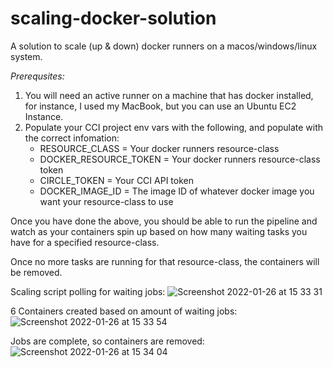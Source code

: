 # scaling-docker-solution
A solution to scale (up &amp; down) docker runners on a macos/windows/linux system.

*Prerequsites:*

1. You will need an active runner on a machine that has docker installed, for instance, I used my MacBook, but you can use an Ubuntu EC2 Instance.
2. Populate your CCI project env vars with the following, and populate with the correct infomation:
      - RESOURCE_CLASS = Your docker runners resource-class
      - DOCKER_RESOURCE_TOKEN = Your docker runners resource-class token
      - CIRCLE_TOKEN = Your CCI API token
      - DOCKER_IMAGE_ID = The image ID of whatever docker image you want your resource-class to use

Once you have done the above, you should be able to run the pipeline and watch as your containers spin up based on how many waiting tasks you have for a specified resource-class. 

Once no more tasks are running for that resource-class, the containers will be removed.

Scaling script polling for waiting jobs:
![Screenshot 2022-01-26 at 15 33 31](https://user-images.githubusercontent.com/25537601/151194202-c9364714-c0f2-4bc2-a4e1-f1d316765d69.png)

6 Containers created based on amount of waiting jobs:
![Screenshot 2022-01-26 at 15 33 54](https://user-images.githubusercontent.com/25537601/151194200-b40c1593-9c03-4215-93a6-958cd266c5d8.png)

Jobs are complete, so containers are removed:
![Screenshot 2022-01-26 at 15 34 04](https://user-images.githubusercontent.com/25537601/151194190-521c7a08-fda4-48e9-b484-9211b5a10094.png)

